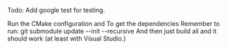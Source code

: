 Todo: Add google test for testing.

Run the CMake configuration and
To get the dependencies
Remember to run: git submodule update --init --recursive
And then just build all and it should work (at least with Visual Studio.)

